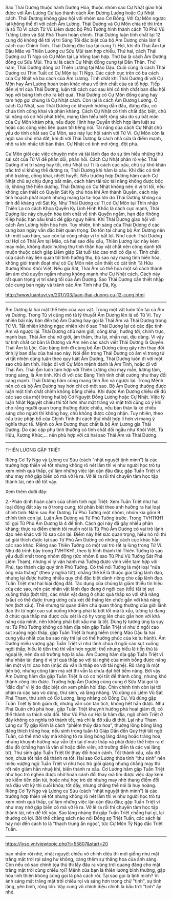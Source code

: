 Sao Thái Dương thuộc hành Dương Hỏa, thuộc nhóm sao Cự Nhật giao hội được với Âm Lương Cự tạo thành cách Âm Dương Lương hoặc Cự Nhật cách. Thái Dương không giao hội với nhóm sao Cơ Đồng. Với Cự Môn ngược lại không thể đi với cách Âm Lương. Thái Dương và Cự Môn chia rẽ thì trên lá số Tử Vi cách Tử Vũ Liêm được bộ Phủ Tướng hình thành cách Tử Phủ Vũ Tướng Liêm và Sát Phá Tham hoàn chỉnh. Thái Dương luận tính chất tại 12 cung độ không để tới vị trí Sáng Tối đặc biệt của bộ Âm Dương chia làm 6 cách cục Chính Tinh. Thái Dương độc tọa tại cung Tị Hợi, khi đó Thái Âm tại Dậu Mão và Thiên Lương cư Sửu Mùi tam hợp chiếu. Thứ hai, cách Thái Dương cư Tí Ngọ có Cự Môn tại La Võng tam hợp. Thứ ba là cách Âm Dương đồng cư Sửu Mùi. Thứ tư là cách Cự Nhật đồng cung tại Dần Thân. Thứ năm, Thái Dương đồng cư Thiên Lương tại Mão Dậu. Cuối cùng là cách Thái Dương cư Thìn Tuất có Cự Môn tại Tí Ngọ. Các cách cục trên có ba cách của Cự Nhật và ba cách của Âm Lương. Tính chất khi Thái Dương đi với Cự Môn hay Âm Lương hoàn toàn khác nhau về tính chất của cả tổ hợp. Tiếp đến vị trí của Thái Dương, luận tới cách cục sau khi có tính chất ban đầu hội họp với bàng tinh cho ra kết quả. Thái Dương có Cự Môn đồng cung hay tam hợp gọi chung là Cự Nhật cách. Còn lại là cách Âm Dương Lương. Ở cách Cự Nhật, sao Thái Dương có khuynh hướng dẫn đầu, đứng đầu, có chứa tính công khai và phản kháng. Cách Cự Nhật có tính chất đặc biệt, chủ tài năng có cơ hội phát triển, mang tầm hiểu biết rộng sâu do sự bất mãn của Cự Môn khám phá, nếu được Hình hay Quyền thích hợp làm luật sư hoặc các công việc liên quan tới tiếng nói. Tài năng của cách Cự Nhật chủ yếu do tính chất sao Cự Môn, sao này lục hội sánh với Tử Vi. Cự Môn còn là ngôi sao chủ nhà đất, khi đi với Thái Dương là cách nhà cửa là điểm mạnh, nhô ra khi nhắc tới bản thân. Cự Nhật có tính mở rộng, đột phá.



Cự Môn giỏi các việc chuyên môn và tài lãnh đạo do sự tìm hiểu những thứ sai sót của Tử Vi để phản đối, phản hồi. Cách Cự Nhật phân rõ việc Thái Dương ở vị trí sáng hay tối, như Nhật cư Tí là cách cục xấu, chủ sự khó khăn trắc trở vì không thể dương ra, Thái Dương khi hãm là xấu. Khi đắc có tính phô trương, công khai, nhiệt huyết. Nếu trường hợp Dương hãm cách Cự Nhật chủ sự chịu đựng bất mãn, cách hãm tài tức tài năng không được bộc lộ, không thể hiển dương. Thái Dương có Cự Nhật không nên ở vị trí tối, nếu không cần thiết có Quyền Sát Kỵ chủ hóa khí Ám thành Quyền, cách này tính hoạch phát mạnh nhưng mang lại tai họa lớn do Thái Dương không có tính đề kháng với Sát Kỵ. Như Thái Dương cư Tí có Cự Môn tại Thìn nhập Thiên La có cách Khoa Quyền Kỵ Linh Hình Khốc là cách cục mạnh, Thái Dương lúc này chuyển hóa tính chất về tính Quyền ngầm, hạn đáo Không Kiếp hoặc hạn xấu khác dễ gặp nguy hiểm. Khi Thái Dương giao hội với cách Âm Lương hiền hòa hơn. Tuy nhiên, tính sáng của Thái Dương ở các cung ban ngày vẫn đặc biệt quan trọng. Do tồn tại chung bộ Âm Dương nên khi một sao hãm, sao còn lại cũng nhập vị trí bất lợi. Như cách Thái Dương cư Hợi có Thái Âm tại Mão, cả hai sao đều xấu, Thiên Lương lúc này kém may mắn, không được hưởng thụ tinh thần hay vật chất nên công danh tới muộn thuộc cách giáp Liêm giáp Sát tuổi tác cao mới có địa vị. Tính chất của cách này liên quan tới tính hưởng thụ, bộ sao này mang tính hiền hòa, không giỏi tranh đoạt như có Cự Môn nên cần thiết có cát tinh Tả Hữu Xương Khúc Khôi Việt. Nếu gia Sát, Thái Âm có thể hóa một số cách thành âm ám chủ quyền ngầm nhưng không mạnh như Cự Nhật cách. Cách này rất quan trọng vị trí sáng tối của Âm Dương. Sao Thái Dương cần thiết nhập các cung ban ngày và tránh các Ám Tinh như Đà, Kỵ.

http://www.luantuvi.vn/2017/03/luan-thai-duong-cu-12-cung.html

-------------

Âm Dương là hai mặt thể hiện của vạn vật. Trong một vật luôn tồn tại cả Âm và Dương. Trong Tử vi cũng mô tả lý thuyết Âm Dương lên lá số Tử Vi. Tuy nhiên bài này bàn đến bộ Âm Dương hay gọi là Thái Âm và Thái Dương trong Tử Vi. Tất nhiên không ngạc nhiên khi ở sao Thái Dương lại có các đặc tính Âm và ngược lại. Thái Dương chủ nam giới, công khai, hướng tới, chính trực, mạnh bạo. Thái Âm chủ nữ giới, âm thầm, thu lại, nhẫn nại, dịu dàng. Vì vậy từ tính chất cơ bản là Dương và Âm nên các sách viết Thái Dương là Quyền. Thái Âm là Lộc. Các bàng tinh đi cùng bộ Âm Dương cũng gây nên thay đổi tính lý ban đầu của hai sao này. Nói đến trong Thái Dương có âm vì trong tử vi tất nhiên cũng tuân theo quy luật Âm Dương, Thái Dương luôn đi với một sao chủ âm tính. Hoặc đi với Cự Môn mệnh danh là Ám Tinh, hoặc đi với Thái Âm. Thái Âm luôn tam hợp với Thiên Lương chủ may mắn, lương tâm, trong sáng, là Ấm tinh. Khi đi với các Bàng Tinh tính chất cương nhu thay đổi càng mạnh. Thái Dương hãm cũng mang tính Âm và ngược lại. Trong Mệnh nên có cả bộ Âm Dương hay hơn chỉ có một sao. Bộ Âm Dương thường được luận một tính chất chính không bằng chiếu. Khi được Âm Dương chiếu dễ đủ các sao của một trong hai bộ Cơ Nguyệt Đồng Lương hoặc Cự Nhật. Việc lý luận Nhật Nguyệt chiếu thì tốt hơn như mặt trăng và mặt trời cũng có ý khi cho rằng người quan trọng thường được chiếu, nếu bản thân là kẻ chiếu sáng cho người thì không hay, chủ không được công nhận. Tuy nhiên, theo cấu trúc phân bố của Chính Tinh thì cách thứ nhất hợp lí hơn vì mang ý nghĩa thực tế. Mệnh có Âm Dương thực chất là bộ Âm Lương gia Thái Dương. Do các cặp phụ tinh thường có tính chất đối ngẫu như Khôi Việt, Tả Hữu, Xương Khúc,... nên phù hợp với cả hai sao Thái Âm và Thái Dương.

---------

THIÊN LƯƠNG GẶP TRIỆT

Riêng Cơ Tý Ngọ và Lương cư Sửu (cách “nhật nguyệt tịnh minh”) là các trường hợp thiên về tốt nhưng không rõ nét lắm thì ví như người học trò tự xem mình quá thấp, cứ làm những việc lận cận đâu đâu; gặp Tuần Triệt ví như may nhờ gặp biến cố mà vỡ lẽ ra. Vỡ lẽ ra rồi thì chuyên tâm học tập thành tài, nên dễ tốt vậy.

Xem thêm dưới đây:

2.-Phân định hoàn cảnh của chính tinh ngộ Triệt:
Xem Tuần Triệt như hai loại động đất xảy ra ở trong cung, tôi phân biệt theo ảnh hưởng ra hai loại chính tinh: Năm sao Âm Dương Tử Phủ Tướng một nhóm, nhóm kia gồm 9 chính tinh còn lại.
Luận Âm Dương và Tử Phủ Tướng trước. Trong TVHTKH1 tôi gọi Tử Phủ Âm Dương là 4 đế tinh. Cách gọi này đã gây nhiều phản kháng; thực ra điểm chính tôi muốn nói là Tử Phủ Âm Dương có vai trò lãnh đạo nên khác với 10 sao còn lại. Điểm này hết sức quan trọng, hiểu nó rồi thì sẽ giải thích được tại sao Tử Phủ Âm Dương có những cách cục khác hẳn các sao khác.
Riêng sao Thiên Tướng có một vai trò rất lạ lùng trong Tử Vi. Như đã trình bày trong TVHTKH1, theo lý hình thành thì Thiên Tướng là sao yếu đuối nhất trong nhóm động (tức nhóm 8 sao Tử Phủ Vũ Tướng Sát Phá Liêm Tham), nhưng vì lý vận hành mà Tướng được vĩnh viễn tam hợp với Phủ, tạo thành cặp quý tinh Phủ Tướng. Có thể nói Tướng là một loại “nửa ông nửa thằng” (theo ý nghĩa tốt), chẳng thể kể là thuộc giai tầng lãnh đạo, nhưng lại được hưởng nhiều quy chế đặc biệt dành riêng cho cấp lãnh đạo.
Tuần Triệt như hai loại động đất. Tác dụng của chúng là giảm thiểu tín hiệu của các sao, nên các nhân vật lãnh đạo đang ở ngôi cao (tốt) tất bị sụt xuống thấp (bớt tốt), các nhân vật đang ở chức quá thấp so với khả năng (xấu) có thể được trung ương cứu xét để thăng lên chức gần với khả năng hơn (bớt xấu). Thế nhưng từ quan điểm chủ quan thông thường của giới lãnh đạo thì từ ngôi cao sụt xuống không phải là bớt tốt mà là xấu, tương tự đang ở chức quá thấp mà được cứu xét là có hy vọng lên chức gần hơn với khả năng của mình, nên không phải bớt xấu mà là tốt. Dùng lý tương ứng ta suy ra:
Tử Phủ Tướng không có hãm địa nên gặp Tuần Triệt ví như ở ngôi cao sụt xuống ngôi thấp, gặp Tuần Triệt là hung hiểm (riêng Mão Dậu là hai cung yếu nhất của ba sao này thì lại có thể hưởng phúc của kẻ tu hành). Âm Dương miếu vượng gặp Tuần Triệt ví như lãnh chúa ở ngôi cao sụt xuống ngôi thấp, hiểu lẽ tiến thủ thì vẫn hơn người; thế nhưng hiểu lẽ tiến thủ là ngoại lệ, nên đa số trường hợp là xấu.
Âm Dương hãm địa gặp Tuần Triệt ví như nhân tài đang ở vị trí quá thấp so với tài nghệ của mình bỗng được nâng lên một vị trí cao hơn (mặc dù vẫn là thấp so với tài nghệ). Rõ ràng là một tiến bộ, nhưng công tâm mà xét thì vẫn là chưa đạt hết tiềm năng. Bởi vậy Âm Dương hãm địa gặp Tuần Triệt là có cơ hội tốt để thành công, nhưng khó thành công lớn được.
Trường hợp Âm Dương cùng cung ở Sửu Mùi gọi là “đắc địa” vì lý do đặc biệt xin xem phần hỏi đáp.
Chín chính tinh còn lại tôi phân ra các sao vũ dũng, thư sinh, và làng nhàng. Vũ dũng có Liêm Vũ Sát Phá Tham, thư sinh có Cơ Lương, làng nhàng có Đồng Cự.
Vũ dũng gặp Tuần Triệt lý tính giảm đi, nhưng vẫn còn tàn tích, không hết hẳn được. Như Phá Quân chủ phá hoại, gặp Tuần Triệt khuynh hướng phá hoại giảm đi, có thể thành ra thích sửa đổi. Như Vũ Phá cư Hợi là hãm địa, ngộ chính Triệt ở đây không có nghĩa trở thành tốt, mà chỉ là đỡ xấu đi thôi. Lại như Tham Lang cư Tý gặp Kình là cách “phiếm thủy đào hoa”, thường lông bông lãng đãng thích trăng hoa; nếu sinh trong tuần từ Giáp Dần đến Quý Hợi tất ngộ Tuần, có thể nhờ vậy mà không tỏ ra lông bông lãng đãng hoặc trăng hoa, nhưng khuynh hướng này vẫn tồn tại ở mức thấp và phải được thể hiện ra ở đâu đó (chẳng hạn là văn sĩ hoặc diễn viên, sở trường diễn tả các vai lãng tử).
Thư sinh gặp Tuần Triệt thì thay đổi hoàn cảnh. Tốt thành xấu, xấu đỡ hơn, chưa tốt hẳn dễ thành ra tốt. Hai sao Cơ Lương thỏa tính “thư sinh” nên miếu vượng ngộ Tuần Triệt ví như học trò giỏi giang nhưng chẳng may thi rớt nên giảm hẳn nhuệ khí, biến thành ra xấu. Cơ Lương hãm gặp Tuần Triệt như học trò nghèo được nhờ hoàn cảnh đổi thay mà tìm được việc dạy kèm trẻ kiếm tiền dằn túi, hoặc như học trò dở nhưng may nhờ thang điểm đổi mà đậu vớt kỳ thi cuối khóa; tốt đấy, nhưng chẳng thể nói là huy hoàng. Riêng Cơ Tý Ngọ và Lương cư Sửu (cách “nhật nguyệt tịnh minh”) là các trường hợp thiên về tốt nhưng không rõ nét lắm thì ví như người học trò tự xem mình quá thấp, cứ làm những việc lận cận đâu đâu; gặp Tuần Triệt ví như may nhờ gặp biến cố mà vỡ lẽ ra. Vỡ lẽ ra rồi thì chuyên tâm học tập thành tài, nên dễ tốt vậy.
Sao làng nhàng thì gặp Tuần Triệt chẳng hại gì, lại thường có lợi. Bởi thế chẳng sách nào nói Đồng sợ Triệt Tuần, các sách lại hay nói đến cách to là “thạch trung ẩn ngọc”, tức Cự Môn Tý Ngọ đắc Triệt Tuần.

---------
https://lyso.vn/viewtopic.php?t=55807&start=20

bạn nhầm rồi nhé, nhật nguyệt chiếu vô chính diệu thì mới giống như mặt trăng mặt trời rọi sáng hư không, càng thêm sự thăng hoa của ánh sáng. Còn nếu có sao chính tọa thủ thì lấy đâu ra vùng trời quang đãng cho mặt trăng mặt trời cùng chiếu rọi? Mệnh của bạn là thiên lương bình thường, gặp hỏa linh thiên không cũng gọi là phá cách rồi. Tại sao gọi là tịnh minh? Vì ánh sáng mặt trăng mặt trời chiếu rọi và sáng hơn trong chữ "tịnh", sự tĩnh lặng, yên bình, rộng lớn. Vậy cung vô chính diệu chính là bầu trời "tịnh" ấy nhé.
